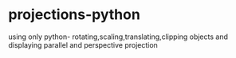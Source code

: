 # projections-python
using only python- rotating,scaling,translating,clipping objects and displaying parallel and perspective projection
